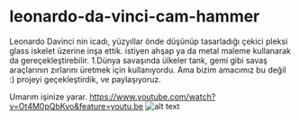 # leonardo-da-vinci-cam-hammer
Leonardo Davinci nin icadı, yüzyıllar önde düşünüp tasarladığı çekici pleksi glass iskelet üzerine
inşa ettik. istiyen ahşap ya da metal maleme kullanarak da gereçekleştirebilir.
1.Dünya savaşında ülkeler tank, gemi gibi savaş araçlarının zırlarını üretmek için kullanıyordu.
Ama bizim amacımız bu değil :)
projeyi geçekleştirdik, ve paylaşıyoruz.

Umarım işinize yarar.
https://www.youtube.com/watch?v=Ot4M0pQbKvo&feature=youtu.be
![alt text](https://github.com/cantek41/leonardo-da-vinci-cam-hammer/blob/master/proje.jpg)
